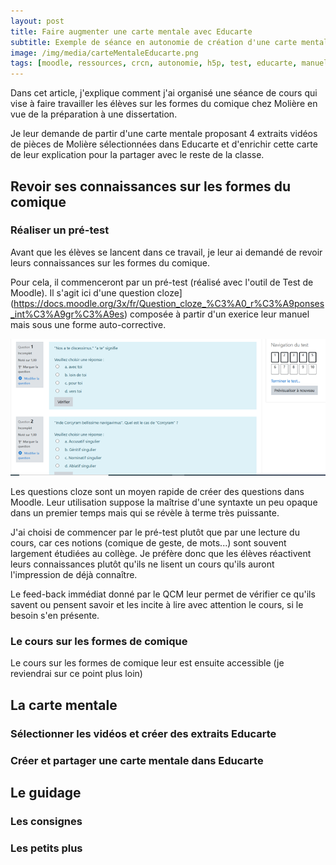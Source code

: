 ```yaml
---
layout: post
title: Faire augmenter une carte mentale avec Educarte
subtitle: Exemple de séance en autonomie de création d'une carte mentale
image: /img/media/carteMentaleEducarte.png
tags: [moodle, ressources, crcn, autonomie, h5p, test, educarte, manuel]
---
```


Dans cet article, j'explique comment j'ai organisé une séance de cours qui vise à faire travailler les élèves sur les formes du comique chez Molière en vue de la préparation à une dissertation.

Je leur demande de partir d'une carte mentale proposant 4 extraits vidéos de pièces de Molière sélectionnées dans Educarte et d'enrichir cette carte de leur explication pour la partager avec le reste de la classe.

## Revoir ses connaissances sur les formes du comique

### Réaliser un pré-test

Avant que les élèves se lancent dans ce travail, je leur ai demandé de revoir leurs connaissances sur les formes du comique.

Pour cela, il  commenceront par un pré-test (réalisé avec l'outil de Test de Moodle). Il s'agit ici d'une question cloze](https://docs.moodle.org/3x/fr/Question_cloze_%C3%A0_r%C3%A9ponses_int%C3%A9gr%C3%A9es) composée à partir d'un exerice leur manuel mais sous une forme auto-corrective.

![Vue du pré-test dans Moodle](/img/media/QCM_Latin.png "Vue du pré-test dans Moodle")

Les questions cloze sont un moyen rapide de créer des questions dans Moodle. Leur utilisation suppose la maîtrise d'une syntaxte un peu opaque dans un premier temps mais qui se révèle à terme très puissante.

J'ai choisi de commencer par le pré-test plutôt que par une lecture du cours, car ces notions (comique de geste, de mots...) sont souvent largement étudiées au collège. Je préfère donc que les élèves réactivent leurs connaissances plutôt qu'ils ne lisent un cours qu'ils auront l'impression de déjà connaître.

Le feed-back immédiat donné par le QCM leur permet de vérifier ce qu'ils savent ou pensent savoir et les incite à lire avec attention le cours, si le besoin s'en présente.

### Le cours sur les formes de comique

Le cours sur les formes de comique leur est ensuite accessible (je reviendrai sur ce point plus loin)

## La carte mentale

###  Sélectionner les vidéos et créer des extraits Educarte

### Créer et partager une carte mentale dans Educarte


## Le guidage

### Les consignes

### Les petits plus
